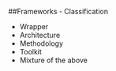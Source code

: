 ##Frameworks - Classification

* Wrapper
* Architecture
* Methodology
* Toolkit
* Mixture of the above